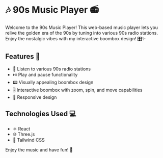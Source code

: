 # 🎶 90s Music Player 📻

Welcome to the 90s Music Player! This web-based music player lets you relive the golden era of the 90s by tuning into various 90s radio stations. Enjoy the nostalgic vibes with my interactive boombox design! 🎛️✨

## Features 🌟

- 🎵 Listen to various 90s radio stations
- ⏯️ Play and pause functionality
- 📟 Visually appealing boombox design
- 🎚️ Interactive boombox with zoom, spin, and move capabilities
- 📱 Responsive design

## Technologies Used 💻

- ⚛️ React
- 🌐 Three.js
- 🎨 Tailwind CSS

Enjoy the music and have fun! 🎉
